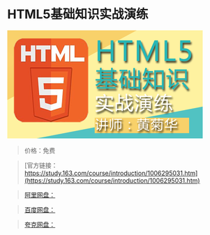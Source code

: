 # HTML5基础知识实战演练

![img](../../../assets/study163/free/100ae053-55c0-47eb-98ab-e0966bbb7f2f.png)

> 价格：免费

> [官方链接：https://study.163.com/course/introduction/1006295031.htm](https://study.163.com/course/introduction/1006295031.htm)

> [阿里网盘：]()

> [百度网盘：]()

> [夸克网盘：]()
